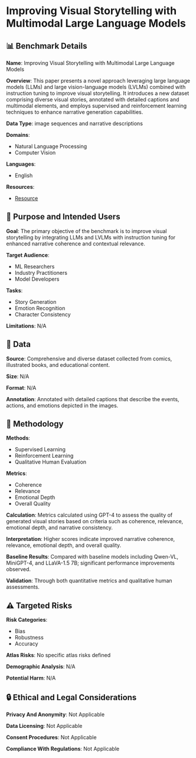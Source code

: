 # Improving Visual Storytelling with Multimodal Large Language Models

## 📊 Benchmark Details

**Name**: Improving Visual Storytelling with Multimodal Large Language Models

**Overview**: This paper presents a novel approach leveraging large language models (LLMs) and large vision-language models (LVLMs) combined with instruction tuning to improve visual storytelling. It introduces a new dataset comprising diverse visual stories, annotated with detailed captions and multimodal elements, and employs supervised and reinforcement learning techniques to enhance narrative generation capabilities.

**Data Type**: image sequences and narrative descriptions

**Domains**:
- Natural Language Processing
- Computer Vision

**Languages**:
- English

**Resources**:
- [Resource](N/A)

## 🎯 Purpose and Intended Users

**Goal**: The primary objective of the benchmark is to improve visual storytelling by integrating LLMs and LVLMs with instruction tuning for enhanced narrative coherence and contextual relevance.

**Target Audience**:
- ML Researchers
- Industry Practitioners
- Model Developers

**Tasks**:
- Story Generation
- Emotion Recognition
- Character Consistency

**Limitations**: N/A

## 💾 Data

**Source**: Comprehensive and diverse dataset collected from comics, illustrated books, and educational content.

**Size**: N/A

**Format**: N/A

**Annotation**: Annotated with detailed captions that describe the events, actions, and emotions depicted in the images.

## 🔬 Methodology

**Methods**:
- Supervised Learning
- Reinforcement Learning
- Qualitative Human Evaluation

**Metrics**:
- Coherence
- Relevance
- Emotional Depth
- Overall Quality

**Calculation**: Metrics calculated using GPT-4 to assess the quality of generated visual stories based on criteria such as coherence, relevance, emotional depth, and narrative consistency.

**Interpretation**: Higher scores indicate improved narrative coherence, relevance, emotional depth, and overall quality.

**Baseline Results**: Compared with baseline models including Qwen-VL, MiniGPT-4, and LLaVA-1.5 7B; significant performance improvements observed.

**Validation**: Through both quantitative metrics and qualitative human assessments.

## ⚠️ Targeted Risks

**Risk Categories**:
- Bias
- Robustness
- Accuracy

**Atlas Risks**:
No specific atlas risks defined

**Demographic Analysis**: N/A

**Potential Harm**: N/A

## 🔒 Ethical and Legal Considerations

**Privacy And Anonymity**: Not Applicable

**Data Licensing**: Not Applicable

**Consent Procedures**: Not Applicable

**Compliance With Regulations**: Not Applicable
